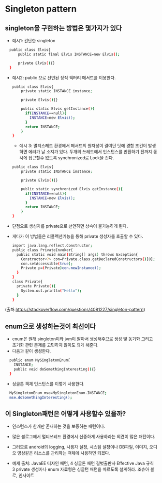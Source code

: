 # Singleton pattern

## singleton을 구현하는 방법은 몇가지가 있다

* 예시1: 간단한 singleton

```bash
  public class Elvis{
      public static final Elvis INSTANCE=new Elvis();

      private Elvis(){}
  }
```

* 예시2: public 으로 선언된 정적 팩터리 메서드를 이용한다.

  ```bash
  public class Elvis{
      private static INSTANCE instance;

      private Elvis(){}

      public static Elvis getInstance(){
        if(INSTANCE==null){
          INSTANCE=new Elvis();
        }
        return INSTANCE;
      }
  }
  ```

  * 예시 3: 멀티스레드 환경에서 메서드의 원자성이 결여단 탓에 경합 조건이 발생하면 에러가 날 소지가 있다. 두개의 쓰레드에서 인스턴스를 반환하기 전까지 동시에 접근할수 없도록 synchronized로 Lock을 건다.

  ```bash
  public class Elvis{
      private static INSTANCE instance;

      private Elvis(){}

      public static synchronized Elvis getInstance(){
        if(INSTANCE==null){
          INSTANCE=new Elvis();
        }
        return INSTANCE;
      }
  }
  ```

* 단점으로 생성자를 private으로 선언하면 상속이 불가능하게 된다.
* 게다가 이 방법들은 리플렉션기능을 통해 private 생성자를 호출할 수 있다.

  ```bash
  import java.lang.reflect.Constructor;
  public class PrivateInvoker{
    public static void main(String[] args) throws Exception{
      Constructor<?> con=Private.class.getDeclaredConstructors()[0];
      con.setAccessible(true);
      Private p=(Private)con.newInstance();
    }
  }
  class Private{
    private Private(){
      System.out.println("Hello");
    }
  }
  ```

 (출처:<https://stackoverflow.com/questions/4081227/singleton-pattern>)

## enum으로 생성하는것이 최선이다

* enum은 원래 singleton이라 jvm이 알아서 생성해주므로 생성 및 동기화 그리고 초기화 관련 문제를 고민하지 않아도 되게 해준다.
* 다음과 같이 생성한다.

```bash
  public enum MySingletonEnum{
    INSTANCE;
    public void doSomethingInteresting(){}
  }
```

* 싱글톤 객체 인스턴스를 이렇게 사용한다.

```bash
  MySingletonEnum mse=MySingletonEnum.INSTANCE;
  mse.doSomethingInteresting();
```

## 이 Singleton패턴은 어떻게 사용할수 있을까?

* 인스턴스가 한개만 존재하는 것을 보증하는 패턴이다.
* 많은 블로그에서 멀티쓰레드 환경에서 신중하게 사용하라는 의견이 많은 패턴이다.
* 그러므로 android의 logging, 사용자 설정, 시스템 설정이나 DB파일, 이미지, 오디오 영상같은 리소스를 관리하는 객체에 사용하면 되겠다.

* 예제 출처:
JavaEE 디자인 패턴, 4 싱글톤 패턴 길벗출판사
Effective Java 규칙 3 private 생성자나 enum 자료형은 싱글턴 패턴을 따르도록 설계하라. 조슈아 블로, 인사이트
